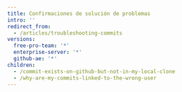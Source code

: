 ```yaml
---
title: Confirmaciones de solución de problemas
intro: ''
redirect_from:
  - /articles/troubleshooting-commits
versions:
  free-pro-team: '*'
  enterprise-server: '*'
  github-ae: '*'
children:
  - /commit-exists-on-github-but-not-in-my-local-clone
  - /why-are-my-commits-linked-to-the-wrong-user
---
```


